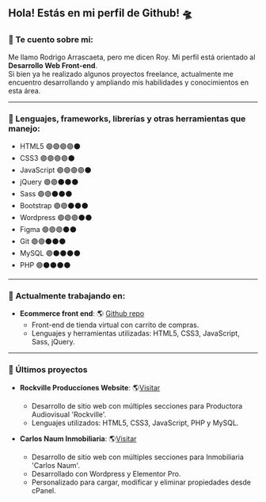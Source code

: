 ## Hola! Estás en mi perfil de Github! :flying_saucer:	

### :pushpin:	Te cuento sobre mi:

Me llamo Rodrigo Arrascaeta, pero me dicen Roy. Mi perfil está orientado al **Desarrollo Web Front-end**.  
Si bien ya he realizado algunos proyectos freelance, actualmente me encuentro desarrollando y ampliando mis habilidades y conocimientos en esta área.

---

### :1st_place_medal:	Lenguajes, frameworks, librerías y otras herramientas que manejo:
- HTML5 🟣🟣🟣🟣⚫
- CSS3 🟣🟣🟣🟣⚫
- JavaScript 🟣🟣🟣🟣⚫
- jQuery 🟣🟣⚫⚫⚫
- Sass 🟣🟣⚫⚫⚫
- Bootstrap 🟣🟣⚫⚫⚫
- Wordpress 🟣🟣🟣⚫⚫
- Figma 🟣🟣🟣⚫⚫
- Git 🟣🟣⚫⚫⚫
- MySQL 🟣⚫⚫⚫⚫
- PHP 🟣⚫⚫⚫⚫

---

### 🌱 Actualmente trabajando en:
* **Ecommerce front end**: 🌎 [Github repo](https://github.com/royarrascaeta/ecommerce-front "Repositorio de Github")
  + Front-end de tienda virtual con carrito de compras.
  + Lenguajes y herramientas utilizadas: HTML5, CSS3, JavaScript, Sass, jQuery.

---

### :briefcase: Últimos proyectos
* **Rockville Producciones Website**: 🌎[Visitar](https://www.rockvilleproducciones.com.ar "Rockville Producciones")  
  + Desarrollo de sitio web con múltiples secciones para Productora Audiovisual 'Rockville'.
  + Lenguajes utilizados: HTML5, CSS3, JavaScript, PHP y MySQL.

* **Carlos Naum Inmobiliaria**: 🌎[Visitar](https://www.carlosnauminmobiliaria.com.ar "Carlos Naum Inmobiliaria") 
  + Desarrollo de sitio web con múltiples secciones para Inmobiliaria 'Carlos Naum'.
  + Desarrollado con Wordpress y Elementor Pro.
  + Personalizado para cargar, modificar y eliminar propiedades desde cPanel.

<!--
**royarrascaeta/royarrascaeta** is a ✨ _special_ ✨ repository because its `README.md` (this file) appears on your GitHub profile.

Here are some ideas to get you started:

- 🔭 I’m currently working on ...
- 🌱 I’m currently learning ...
- 👯 I’m looking to collaborate on ...
- 🤔 I’m looking for help with ...
- 💬 Ask me about ...
- 📫 How to reach me: ...
- 😄 Pronouns: ...
- ⚡ Fun fact: ...
-->
